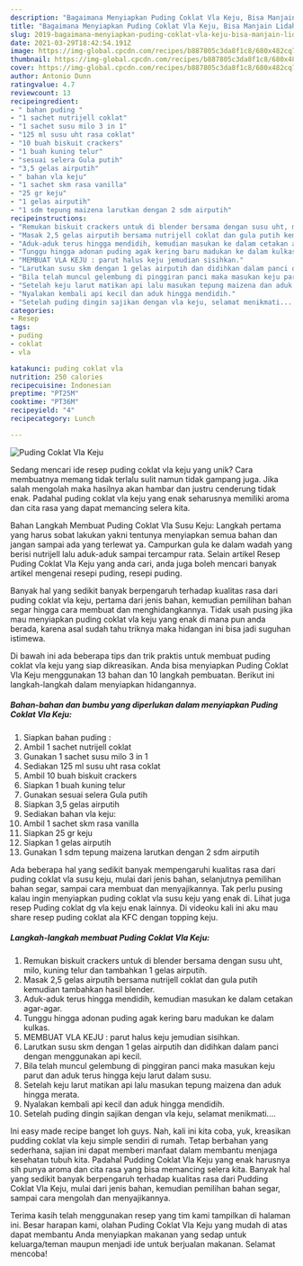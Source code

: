 ```yaml
---
description: "Bagaimana Menyiapkan Puding Coklat Vla Keju, Bisa Manjain Lidah"
title: "Bagaimana Menyiapkan Puding Coklat Vla Keju, Bisa Manjain Lidah"
slug: 2019-bagaimana-menyiapkan-puding-coklat-vla-keju-bisa-manjain-lidah
date: 2021-03-29T18:42:54.191Z
image: https://img-global.cpcdn.com/recipes/b887805c3da8f1c8/680x482cq70/puding-coklat-vla-keju-foto-resep-utama.jpg
thumbnail: https://img-global.cpcdn.com/recipes/b887805c3da8f1c8/680x482cq70/puding-coklat-vla-keju-foto-resep-utama.jpg
cover: https://img-global.cpcdn.com/recipes/b887805c3da8f1c8/680x482cq70/puding-coklat-vla-keju-foto-resep-utama.jpg
author: Antonio Dunn
ratingvalue: 4.7
reviewcount: 13
recipeingredient:
- " bahan puding "
- "1 sachet nutrijell coklat"
- "1 sachet susu milo 3 in 1"
- "125 ml susu uht rasa coklat"
- "10 buah biskuit crackers"
- "1 buah kuning telur"
- "sesuai selera Gula putih"
- "3,5 gelas airputih"
- " bahan vla keju"
- "1 sachet skm rasa vanilla"
- "25 gr keju"
- "1 gelas airputih"
- "1 sdm tepung maizena larutkan dengan 2 sdm airputih"
recipeinstructions:
- "Remukan biskuit crackers untuk di blender bersama dengan susu uht, milo, kuning telur dan tambahkan 1 gelas airputih."
- "Masak 2,5 gelas airputih bersama nutrijell coklat dan gula putih kemudian tambahkan hasil blender."
- "Aduk-aduk terus hingga mendidih, kemudian masukan ke dalam cetakan agar-agar."
- "Tunggu hingga adonan puding agak kering baru madukan ke dalam kulkas."
- "MEMBUAT VLA KEJU : parut halus keju jemudian sisihkan."
- "Larutkan susu skm dengan 1 gelas airputih dan didihkan dalam panci dengan menggunakan api kecil."
- "Bila telah muncul gelembung di pinggiran panci maka masukan keju parut dan aduk terus hingga keju larut dalam susu."
- "Setelah keju larut matikan api lalu masukan tepung maizena dan aduk hingga merata."
- "Nyalakan kembali api kecil dan aduk hingga mendidih."
- "Setelah puding dingin sajikan dengan vla keju, selamat menikmati...."
categories:
- Resep
tags:
- puding
- coklat
- vla

katakunci: puding coklat vla 
nutrition: 250 calories
recipecuisine: Indonesian
preptime: "PT25M"
cooktime: "PT36M"
recipeyield: "4"
recipecategory: Lunch

---
```



![Puding Coklat Vla Keju](https://img-global.cpcdn.com/recipes/b887805c3da8f1c8/680x482cq70/puding-coklat-vla-keju-foto-resep-utama.jpg)

Sedang mencari ide resep puding coklat vla keju yang unik? Cara membuatnya memang tidak terlalu sulit namun tidak gampang juga. Jika salah mengolah maka hasilnya akan hambar dan justru cenderung tidak enak. Padahal puding coklat vla keju yang enak seharusnya memiliki aroma dan cita rasa yang dapat memancing selera kita.

Bahan Langkah Membuat Puding Coklat Vla Susu Keju: Langkah pertama yang harus sobat lakukan yakni tentunya menyiapkan semua bahan dan jangan sampai ada yang terlewat ya. Campurkan gula ke dalam wadah yang berisi nutrijell lalu aduk-aduk sampai tercampur rata. Selain artikel Resep Puding Coklat Vla Keju yang anda cari, anda juga boleh mencari banyak artikel mengenai resepi puding, resepi puding.

Banyak hal yang sedikit banyak berpengaruh terhadap kualitas rasa dari puding coklat vla keju, pertama dari jenis bahan, kemudian pemilihan bahan segar hingga cara membuat dan menghidangkannya. Tidak usah pusing jika mau menyiapkan puding coklat vla keju yang enak di mana pun anda berada, karena asal sudah tahu triknya maka hidangan ini bisa jadi suguhan istimewa.


Di bawah ini ada beberapa tips dan trik praktis untuk membuat puding coklat vla keju yang siap dikreasikan. Anda bisa menyiapkan Puding Coklat Vla Keju menggunakan 13 bahan dan 10 langkah pembuatan. Berikut ini langkah-langkah dalam menyiapkan hidangannya.

<!--inarticleads1-->

##### Bahan-bahan dan bumbu yang diperlukan dalam menyiapkan Puding Coklat Vla Keju:

1. Siapkan  bahan puding :
1. Ambil 1 sachet nutrijell coklat
1. Gunakan 1 sachet susu milo 3 in 1
1. Sediakan 125 ml susu uht rasa coklat
1. Ambil 10 buah biskuit crackers
1. Siapkan 1 buah kuning telur
1. Gunakan sesuai selera Gula putih
1. Siapkan 3,5 gelas airputih
1. Sediakan  bahan vla keju:
1. Ambil 1 sachet skm rasa vanilla
1. Siapkan 25 gr keju
1. Siapkan 1 gelas airputih
1. Gunakan 1 sdm tepung maizena larutkan dengan 2 sdm airputih


Ada beberapa hal yang sedikit banyak mempengaruhi kualitas rasa dari puding coklat vla susu keju, mulai dari jenis bahan, selanjutnya pemilihan bahan segar, sampai cara membuat dan menyajikannya. Tak perlu pusing kalau ingin menyiapkan puding coklat vla susu keju yang enak di. Lihat juga resep Puding coklat dg vla keju enak lainnya. Di videoku kali ini aku mau share resep puding coklat ala KFC dengan topping keju. 

<!--inarticleads2-->

##### Langkah-langkah membuat Puding Coklat Vla Keju:

1. Remukan biskuit crackers untuk di blender bersama dengan susu uht, milo, kuning telur dan tambahkan 1 gelas airputih.
1. Masak 2,5 gelas airputih bersama nutrijell coklat dan gula putih kemudian tambahkan hasil blender.
1. Aduk-aduk terus hingga mendidih, kemudian masukan ke dalam cetakan agar-agar.
1. Tunggu hingga adonan puding agak kering baru madukan ke dalam kulkas.
1. MEMBUAT VLA KEJU : parut halus keju jemudian sisihkan.
1. Larutkan susu skm dengan 1 gelas airputih dan didihkan dalam panci dengan menggunakan api kecil.
1. Bila telah muncul gelembung di pinggiran panci maka masukan keju parut dan aduk terus hingga keju larut dalam susu.
1. Setelah keju larut matikan api lalu masukan tepung maizena dan aduk hingga merata.
1. Nyalakan kembali api kecil dan aduk hingga mendidih.
1. Setelah puding dingin sajikan dengan vla keju, selamat menikmati....


Ini easy made recipe banget loh guys. Nah, kali ini kita coba, yuk, kreasikan pudding coklat vla keju simple sendiri di rumah. Tetap berbahan yang sederhana, sajian ini dapat memberi manfaat dalam membantu menjaga kesehatan tubuh kita. Padahal Pudding Coklat Vla Keju yang enak harusnya sih punya aroma dan cita rasa yang bisa memancing selera kita. Banyak hal yang sedikit banyak berpengaruh terhadap kualitas rasa dari Pudding Coklat Vla Keju, mulai dari jenis bahan, kemudian pemilihan bahan segar, sampai cara mengolah dan menyajikannya. 

Terima kasih telah menggunakan resep yang tim kami tampilkan di halaman ini. Besar harapan kami, olahan Puding Coklat Vla Keju yang mudah di atas dapat membantu Anda menyiapkan makanan yang sedap untuk keluarga/teman maupun menjadi ide untuk berjualan makanan. Selamat mencoba!
